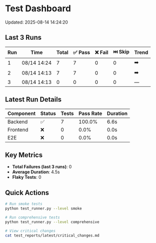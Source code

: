 # Test Dashboard
Updated: 2025-08-14 14:24:20

## Last 3 Runs

| Run | Time | Total | ✅ Pass | ❌ Fail | ⏭️ Skip | Trend |
|-----|------|-------|---------|---------|---------|-------|
| 1 | 08/14 14:24 | 7 | 7 | 0 | 0 | ➡️ |
| 2 | 08/14 14:13 | 7 | 7 | 0 | 0 | ➡️ |
| 3 | 08/14 14:13 | 0 | 0 | 0 | 0 | — |

## Latest Run Details

| Component | Status | Tests | Pass Rate | Duration |
|-----------|--------|-------|-----------|----------|
| Backend | ✅ | 7 | 100.0% | 6.6s |
| Frontend | ❌ | 0 | 0.0% | 0.0s |
| E2E | ❌ | 0 | 0.0% | 0.0s |

## Key Metrics

- **Total Failures (last 3 runs)**: 0
- **Average Duration**: 4.5s
- **Flaky Tests**: 0

## Quick Actions

```bash
# Run smoke tests
python test_runner.py --level smoke

# Run comprehensive tests
python test_runner.py --level comprehensive

# View critical changes
cat test_reports/latest/critical_changes.md
```
